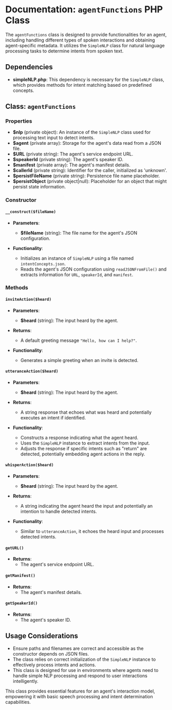 # Documentation: `agentFunctions` PHP Class

The `agentFunctions` class is designed to provide functionalities for an agent, including handling different types of spoken interactions and obtaining agent-specific metadata. It utilizes the `SimpleNLP` class for natural language processing tasks to determine intents from spoken text.

## Dependencies

- **simpleNLP.php**: This dependency is necessary for the `SimpleNLP` class, which provides methods for intent matching based on predefined concepts.

## Class: `agentFunctions`

### Properties

- **$nlp** (private object): An instance of the `SimpleNLP` class used for processing text input to detect intents.
- **$agent** (private array): Storage for the agent's data read from a JSON file.
- **$URL** (private string): The agent's service endpoint URL.
- **$speakerId** (private string): The agent's speaker ID.
- **$manifest** (private array): The agent's manifest details.
- **$callerId** (private string): Identifier for the caller, initialized as 'unknown'.
- **$persistFileName** (private string): Persistence file name placeholder.
- **$persistObject** (private object|null): Placeholder for an object that might persist state information.

### Constructor

#### `__construct($fileName)`

- **Parameters**: 
  - **$fileName** (string): The file name for the agent's JSON configuration.
  
- **Functionality**: 
  - Initializes an instance of `SimpleNLP` using a file named `intentConcepts.json`.
  - Reads the agent's JSON configuration using `readJSONFromFile()` and extracts information for `URL`, `speakerId`, and `manifest`.

### Methods

#### `inviteAction($heard)`

- **Parameters**: 
  - **$heard** (string): The input heard by the agent.

- **Returns**: 
  - A default greeting message `"Hello, how can I help?"`.

- **Functionality**: 
  - Generates a simple greeting when an invite is detected.

#### `utteranceAction($heard)`

- **Parameters**: 
  - **$heard** (string): The input heard by the agent.

- **Returns**: 
  - A string response that echoes what was heard and potentially executes an intent if identified.

- **Functionality**:
  - Constructs a response indicating what the agent heard.
  - Uses the `SimpleNLP` instance to extract intents from the input.
  - Adjusts the response if specific intents such as "return" are detected, potentially embedding agent actions in the reply.

#### `whisperAction($heard)`

- **Parameters**: 
  - **$heard** (string): The input heard by the agent.

- **Returns**: 
  - A string indicating the agent heard the input and potentially an intention to handle detected intents.

- **Functionality**:
  - Similar to `utteranceAction`, it echoes the heard input and processes detected intents.

#### `getURL()`

- **Returns**: 
  - The agent's service endpoint URL.

#### `getManifest()`

- **Returns**: 
  - The agent's manifest details.

#### `getSpeakerId()`

- **Returns**: 
  - The agent's speaker ID.

## Usage Considerations

- Ensure paths and filenames are correct and accessible as the constructor depends on JSON files.
- The class relies on correct initialization of the `SimpleNLP` instance to effectively process intents and actions.
- This class is designed for use in environments where agents need to handle simple NLP processing and respond to user interactions intelligently.

This class provides essential features for an agent's interaction model, empowering it with basic speech processing and intent determination capabilities.